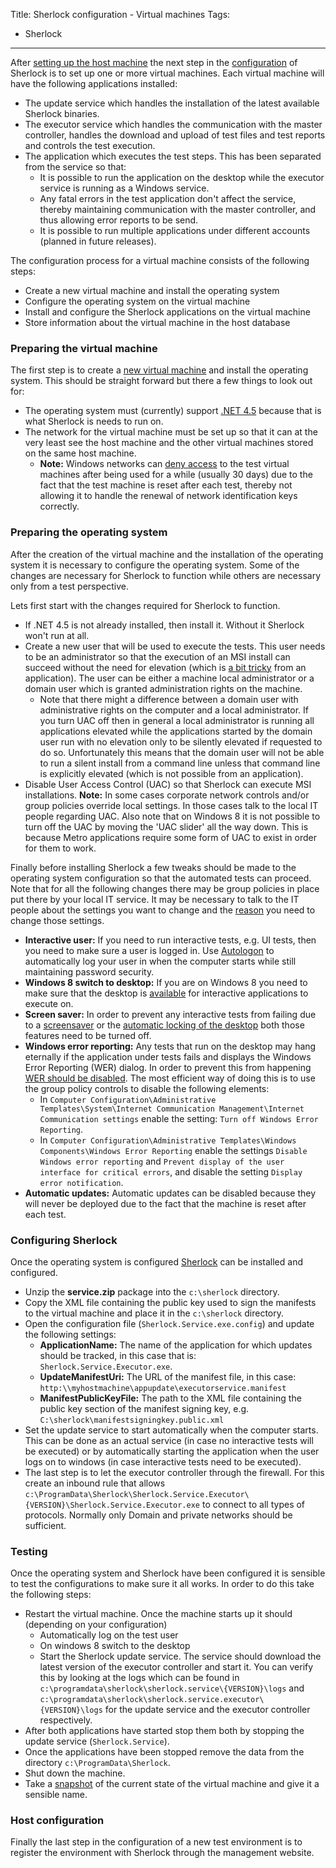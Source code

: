Title: Sherlock configuration - Virtual machines
Tags:
  - Sherlock
---
After [setting up the host machine](/posts/Setting-up-Sherlock-serverside.html) the next step in
the [configuration](/posts/Regression-testing-with-Sherlock.html) of Sherlock is to set up one or
more virtual machines. Each virtual machine will have the following applications installed:

- The update service which handles the installation of the latest available Sherlock binaries.
- The executor service which handles the communication with the master controller, handles the
  download and upload of test files and test reports and controls the test execution.
- The application which executes the test steps. This has been separated from the service so that:
    * It is possible to run the application on the desktop while the executor service is running as
      a Windows service.
    * Any fatal errors in the test application don't affect the service, thereby maintaining
      communication with the master controller, and thus allowing error reports to be send.
    * It is possible to run multiple applications under different accounts (planned in future releases).

The configuration process for a virtual machine consists of the following steps:

- Create a new virtual machine and install the operating system
- Configure the operating system on the virtual machine
- Install and configure the Sherlock applications on the virtual machine
- Store information about the virtual machine in the host database


### Preparing the virtual machine

The first step is to create a [new virtual machine](https://technet.microsoft.com/en-us/library/cc772480.aspx)
and install the operating system. This should be straight forward but there a few things to look out
for:

- The operating system must (currently) support [.NET 4.5](https://en.wikipedia.org/wiki/.NET_Framework_version_history#.NET_Framework_4.5)
  because that is what Sherlock is needs to run on.
- The network for the virtual machine must be set up so that it can at the very least see the host
  machine and the other virtual machines stored on the same host machine.
    * **Note:** Windows networks can [deny access](http://www.petri.co.il/working-with-domain-member-virtual-machines-and-snapshots.htm)
    to the test virtual machines after being used for a while (usually 30 days) due to the fact that
    the test machine is reset after each test, thereby not allowing it to handle the renewal of
    network identification keys correctly.


### Preparing the operating system

After the creation of the virtual machine and the installation of the operating system it is necessary
to configure the operating system. Some of the changes are necessary for Sherlock to function while
others are necessary only from a test perspective.

Lets first start with the changes required for Sherlock to function.

- If .NET 4.5 is not already installed, then install it. Without it Sherlock won't run at all.
- Create a new user that will be used to execute the tests. This user needs to be an administrator so
  that the execution of an MSI install can succeed without the need for elevation (which is
  [a bit tricky](https://stackoverflow.com/questions/5098121/how-can-i-get-elevated-permissions-uac-via-impersonation-under-a-non-interacti)
  from an application). The user can be either a machine local administrator or a domain user  which
  is granted administration rights on the machine.
    * Note that there might a difference between a domain user with administrative rights on the
      computer and a local administrator. If you turn UAC off then in general a local administrator
      is running all applications elevated while the applications started by the domain user run with
      no elevation only to be silently elevated if requested to do so. Unfortunately this means that
      the domain user will not be able to run a silent install from a command line unless that command
      line is explicitly elevated (which is not possible from an application).
- Disable User Access Control (UAC) so that Sherlock can execute MSI installations. **Note:** In some
  cases corporate network controls and/or group policies override local settings. In those cases talk
  to the local IT people regarding UAC. Also note that on Windows 8 it is not possible to turn off
  the UAC by moving the 'UAC slider' all the way down. This is because Metro applications require some
  form of UAC to exist in order for them to work.

Finally before installing Sherlock a few tweaks should be made to the operating system configuration
so that the automated tests can proceed. Note that for all the following changes there may be group
policies in place put there by your local IT service. It may be necessary to talk to the IT people
about the settings you want to change and the [reason](http://www.brianbondy.com/blog/id/100/) you
need to change those settings.

- **Interactive user:** If you need to run interactive tests, e.g. UI tests, then you need to make
  sure a user is logged in. Use [Autologon](https://technet.microsoft.com/en-us/sysinternals/bb963905.aspx)
  to automatically log your user in when the computer starts while still maintaining password security.
- **Windows 8 switch to desktop:** If you are on Windows 8 you need to make sure that the desktop is
  [available](http://www.7tutorials.com/how-boot-desktop-windows-8-skip-start-screen) for interactive
  applications to execute on.
- **Screen saver:** In order to prevent any interactive tests from failing due to a
  [screensaver](https://windows.microsoft.com/en-nz/windows-vista/turn-your-screen-saver-on-or-off) or
  the [automatic locking of the desktop](https://answers.microsoft.com/en-us/windows/forum/windows_7-security/disable-automatic-lock-with-windows-7/daef8f0a-810f-46e8-9420-3c32c4bd6479)
  both those features need to be turned off.
- **Windows error reporting:** Any tests that run on the desktop may hang eternally if the application
  under tests fails and displays the Windows Error Reporting (WER) dialog. In order to prevent this
  from happening [WER should be disabled](https://4sysops.com/archives/how-to-disable-windows-error-reporting/).
  The most efficient way of doing this is to use the group policy controls to disable the following elements:
    * In `Computer Configuration\Administrative Templates\System\Internet Communication Management\Internet Communication settings`
      enable the setting: `Turn off Windows Error Reporting`.
    * In `Computer Configuration\Administrative Templates\Windows Components\Windows Error Reporting`
      enable the settings `Disable Windows error reporting` and
      `Prevent display of the user interface for critical errors`, and disable the setting
      `Display error notification`.
- **Automatic updates:** Automatic updates can be disabled because they will never be deployed due
  to the fact that the machine is reset after each test.


### Configuring Sherlock

Once the operating system is configured [Sherlock](/projects/sherlock.html) can be installed and configured.

- Unzip the **service.zip** package into the `c:\sherlock` directory.
- Copy the XML file containing the public key used to sign the manifests to the virtual machine and
  place it in the `c:\sherlock` directory.
- Open the configuration file (`Sherlock.Service.exe.config`) and update the following settings:
    * **ApplicationName:** The name of the application for which updates should be tracked, in this
      case that is: `Sherlock.Service.Executor.exe`.
    * **UpdateManifestUri:** The URL of the manifest file, in this case: `http:\\myhostmachine\appupdate\executorservice.manifest`
    * **ManifestPublicKeyFile:** The path to the XML file containing the public key section of the
      manifest signing key, e.g. `C:\sherlock\manifestsigningkey.public.xml`
- Set the update service to start automatically when the computer starts. This can be done as an
  actual service (in case no interactive tests will be executed) or by automatically starting the
  application when the user logs on to windows (in case interactive tests need to be executed).
- The last step is to let the executor controller through the firewall. For this create an inbound
  rule that allows `c:\ProgramData\Sherlock\Sherlock.Service.Executor\{VERSION}\Sherlock.Service.Executor.exe`
  to connect to all types of protocols. Normally only Domain and private networks should be sufficient.


### Testing

Once the operating system and Sherlock have been configured it is sensible to test the configurations
to make sure it all works. In order to do this take the following steps:

- Restart the virtual machine. Once the machine starts up it should (depending on your configuration)
    * Automatically log on the test user
    * On windows 8 switch to the desktop
    * Start the Sherlock update service. The service should download the latest version of the executor
      controller and start it. You can verify this by looking at the logs which can be found in
      `c:\programdata\sherlock\sherlock.service\{VERSION}\logs` and `c:\programdata\sherlock\sherlock.service.executor\{VERSION}\logs`
      for the update service and the executor controller respectively.
- After both applications have started stop them both by stopping the update service (`Sherlock.Service`).
- Once the applications have been stopped remove the data from the directory `c:\ProgramData\Sherlock`.
- Shut down the machine.
- Take a [snapshot](https://blogs.msdn.com/b/virtual_pc_guy/archive/2008/01/16/managing-snapshots-with-hyper-v.aspx)
  of the current state of the virtual machine and give it a sensible name.


### Host configuration

Finally the last step in the configuration of a new test environment is to register the environment
with Sherlock through the management website.
